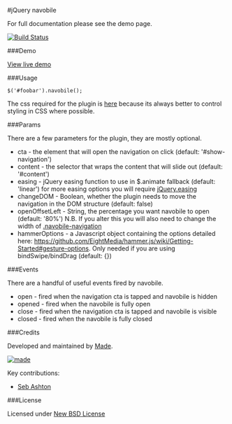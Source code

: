 #jQuery navobile

For full documentation please see the demo page.

[![Build Status](https://travis-ci.org/madebymade/jquery-navobile.png?branch=master)](https://travis-ci.org/madebymade/jquery-navobile)

###Demo

[View live demo](http://madebymade.github.io/jquery-navobile)

###Usage

`$('#foobar').navobile();`

The css required for the plugin is [here](https://raw.github.com/madebymade/jquery-navobile/master/src/jquery.navobile.css) because its always better to control styling in CSS where possible.

###Params

There are a few parameters for the plugin, they are mostly optional.

* cta - the element that will open the navigation on click (default: '#show-navigation')
* content - the selector that wraps the content that will slide out (default: '#content')
* easing - jQuery easing function to use in $.animate fallback (default: 'linear') for more easing options you will require [jQuery.easing](http://gsgd.co.uk/sandbox/jquery/easing/)
* changeDOM - Boolean, whether the plugin needs to move the navigation in the DOM structure (default: false)
* openOffsetLeft - String, the percentage you want navobile to open (default: '80%') N.B. If you alter this you will also need to change the width of [.navobile-navigation](https://github.com/madebymade/jquery-navobile/blob/master/src/jquery.navobile.css#L40)
* hammerOptions - a Javascript object containing the options detailed here: https://github.com/EightMedia/hammer.js/wiki/Getting-Started#gesture-options. Only needed if you are using bindSwipe/bindDrag (default: {})

###Events

There are a handful of useful events fired by navobile.

* open - fired when the navigation cta is tapped and navobile is hidden
* opened - fired when the navobile is fully open
* close - fired when the navigation cta is tapped and navobile is visible
* closed - fired when the navobile is fully closed

###Credits

Developed and maintained by [Made](http://www.madetech.co.uk?ref=github&repo=navobile).

[![made](https://s3-eu-west-1.amazonaws.com/made-assets/googleapps/google-apps.png)](http://www.madetech.co.uk?ref=github&repo=navobile)

Key contributions:

* [Seb Ashton](https://github.com/sebashton)

###License

Licensed under [New BSD License](https://github.com/madebymade/jquery-navobile/blob/master/BSD-LICENSE.txt)
